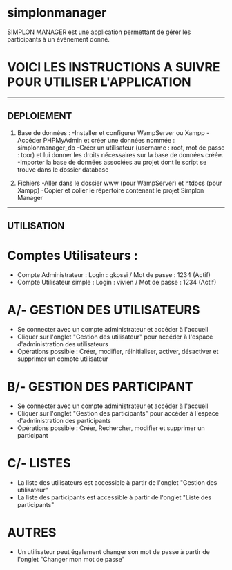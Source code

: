 # simplonmanager

SIMPLON MANAGER est une application permettant de gérer les participants à un évènement donné.


# VOICI LES INSTRUCTIONS A SUIVRE POUR UTILISER L'APPLICATION

----------------------------------------------------------------------------------------------------------------------
DEPLOIEMENT
-----------
1. Base de données :
-Installer et configurer WampServer ou Xampp
-Accéder PHPMyAdmin et créer une données nommée : simplonmanager_db
-Créer un utilisateur (username : root, mot de passe : toor) et lui donner les droits nécessaires sur la base de données
créée.
-Importer la base de données associées au projet dont le script se trouve dans le dossier database

2. Fichiers
-Aller dans le dossier www (pour WampServer) et htdocs (pour Xampp)
-Copier et coller le répertoire contenant le projet Simplon Manager


----------------------------------------------------------------------------------------------------------------------
UTILISATION
-----------

# Comptes Utilisateurs :
- Compte Administrateur : Login : gkossi / Mot de passe : 1234 (Actif)
- Compte Utilisateur simple : Login : vivien / Mot de passe : 1234 (Actif)


# A/- GESTION DES UTILISATEURS
- Se connecter avec un compte administrateur et accéder à l'accueil
- Cliquer sur l'onglet "Gestion des utilisateur" pour accéder à l'espace d'administration des utilisateurs
- Opérations possible : Créer, modifier, réinitialiser, activer, désactiver et supprimer un compte utilisateur

# B/- GESTION DES PARTICIPANT
- Se connecter avec un compte administrateur et accéder à l'accueil
- Cliquer sur l'onglet "Gestion des participants" pour accéder à l'espace d'administration des participants
- Opérations possible : Créer, Rechercher, modifier et supprimer un participant

# C/- LISTES
- La liste des utilisateurs est accessible à partir de l'onglet "Gestion des utilisateur"
- La liste des participants est accessible à partir de l'onglet "Liste des participants"

# AUTRES
- Un utilisateur peut également changer son mot de passe à partir de l'onglet "Changer mon mot de passe"